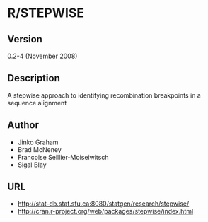 # R/STEPWISE

## Version
0.2-4 (November 2008)

## Description
A stepwise approach to identifying recombination breakpoints in a sequence alignment

## Author
* Jinko Graham
* Brad McNeney
* Francoise Seillier-Moiseiwitsch
* Sigal Blay

## URL
* http://stat-db.stat.sfu.ca:8080/statgen/research/stepwise/
* http://cran.r-project.org/web/packages/stepwise/index.html